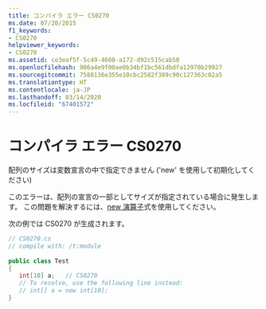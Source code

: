 ```yaml
---
title: コンパイラ エラー CS0270
ms.date: 07/20/2015
f1_keywords:
- CS0270
helpviewer_keywords:
- CS0270
ms.assetid: ce3eaf5f-5c49-4608-a172-d92c515cab50
ms.openlocfilehash: 906a4e9f00ae0b34bf1bc561dbdfa12970b29927
ms.sourcegitcommit: 7588136e355e10cbc2582f389c90c127363c02a5
ms.translationtype: HT
ms.contentlocale: ja-JP
ms.lasthandoff: 03/14/2020
ms.locfileid: "67401572"
---
```

# <a name="compiler-error-cs0270"></a>コンパイラ エラー CS0270
配列のサイズは変数宣言の中で指定できません ('new' を使用して初期化してください)  
  
 このエラーは、配列の宣言の一部としてサイズが指定されている場合に発生します。 この問題を解決するには、[new 演算子](../operators/new-operator.md)式を使用してください。  
  
 次の例では CS0270 が生成されます。  
  
```csharp  
// CS0270.cs  
// compile with: /t:module  
  
public class Test  
{  
   int[10] a;   // CS0270  
   // To resolve, use the following line instead:  
   // int[] a = new int[10];  
}  
```
